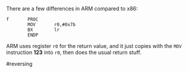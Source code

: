 There are a few differences in ARM compared to x86:

```assembly
f       PROC
		MOV       r0,#0x7b 
		BX        lr
		ENDP
```

ARM uses register `r0` for the return value, and it just copies with the `MOV` instruction __123__ into `r0`, then does the usual return stuff.

#reversing